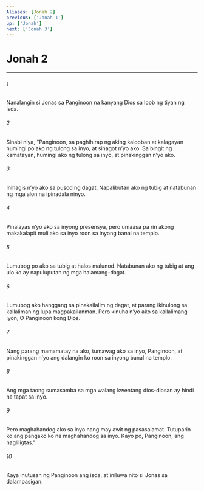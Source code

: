 ```yaml
---
Aliases: [Jonah 2]
previous: ['Jonah 1']
up: ['Jonah']
next: ['Jonah 3']
---
```

# Jonah 2

***

###### 1
Nanalangin si Jonas sa Panginoon na kanyang Dios sa loob ng tiyan ng isda. 

###### 2
Sinabi niya, "Panginoon, sa paghihirap ng aking kalooban at kalagayan humingi po ako ng tulong sa inyo, at sinagot nʼyo ako. Sa bingit ng kamatayan, humingi ako ng tulong sa inyo, at pinakinggan nʼyo ako. 

###### 3
Inihagis nʼyo ako sa pusod ng dagat. Napalibutan ako ng tubig at natabunan ng mga alon na ipinadala ninyo. 

###### 4
Pinalayas nʼyo ako sa inyong presensya, pero umaasa pa rin akong makakalapit muli ako sa inyo roon sa inyong banal na templo. 

###### 5
Lumubog po ako sa tubig at halos malunod. Natabunan ako ng tubig at ang ulo ko ay napuluputan ng mga halamang-dagat. 

###### 6
Lumubog ako hanggang sa pinakailalim ng dagat, at parang ikinulong sa kailaliman ng lupa magpakailanman. Pero kinuha nʼyo ako sa kailalimang iyon, O Panginoon kong Dios. 

###### 7
Nang parang mamamatay na ako, tumawag ako sa inyo, Panginoon, at pinakinggan nʼyo ang dalangin ko roon sa inyong banal na templo. 

###### 8
Ang mga taong sumasamba sa mga walang kwentang dios-diosan ay hindi na tapat sa inyo. 

###### 9
Pero maghahandog ako sa inyo nang may awit ng pasasalamat. Tutuparin ko ang pangako ko na maghahandog sa inyo. Kayo po, Panginoon, ang nagliligtas." 

###### 10
Kaya inutusan ng Panginoon ang isda, at iniluwa nito si Jonas sa dalampasigan.
